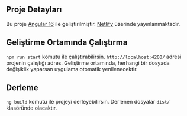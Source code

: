 ## Proje Detayları

Bu proje [Angular 16](https://github.com/angular/angular-cli) ile geliştirilmiştir. [Netlify](https://www.netlify.com/) üzerinde yayınlanmaktadır.

## Geliştirme Ortamında Çalıştırma

`npm run start` komutu ile çalıştırabilirsin. `http://localhost:4200/` adresi projenin çalıştığı adres. Geliştirme ortamında, herhangi bir dosyada değişiklik yaparsan uygulama otomatik yenilenecektir.

## Derleme

`ng build` komutu ile projeyi derleyebilirsin. Derlenen dosyalar `dist/` klasöründe olacaktır.
